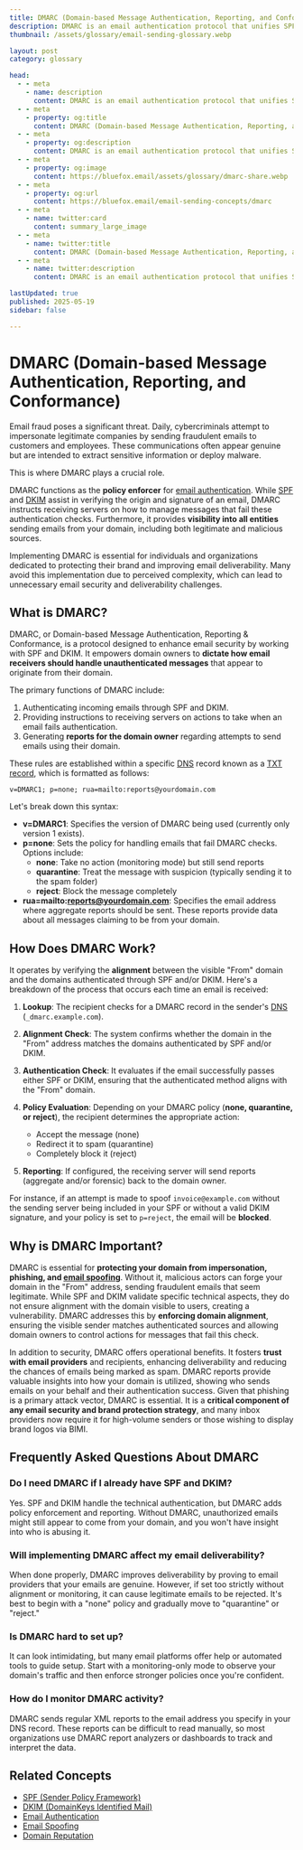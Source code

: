 ```yaml
---
title: DMARC (Domain-based Message Authentication, Reporting, and Conformance) | BlueFox Email
description: DMARC is an email authentication protocol that unifies SPF and DKIM with policy enforcement and reporting. Learn what DMARC is, how it works, and why it matters for email security.
thumbnail: /assets/glossary/email-sending-glossary.webp

layout: post
category: glossary

head:
  - - meta
    - name: description
      content: DMARC is an email authentication protocol that unifies SPF and DKIM with policy enforcement and reporting. Learn what DMARC is, how it works, and why it matters for email security.
  - - meta
    - property: og:title
      content: DMARC (Domain-based Message Authentication, Reporting, and Conformance) | BlueFox Email
  - - meta
    - property: og:description
      content: DMARC is an email authentication protocol that unifies SPF and DKIM with policy enforcement and reporting. Learn what DMARC is, how it works, and why it matters for email security.
  - - meta
    - property: og:image
      content: https://bluefox.email/assets/glossary/dmarc-share.webp
  - - meta
    - property: og:url
      content: https://bluefox.email/email-sending-concepts/dmarc
  - - meta
    - name: twitter:card
      content: summary_large_image
  - - meta
    - name: twitter:title
      content: DMARC (Domain-based Message Authentication, Reporting, and Conformance) | BlueFox Email
  - - meta
    - name: twitter:description
      content: DMARC is an email authentication protocol that unifies SPF and DKIM with policy enforcement and reporting.

lastUpdated: true
published: 2025-05-19
sidebar: false

---
```


# DMARC (Domain-based Message Authentication, Reporting, and Conformance)

Email fraud poses a significant threat. Daily, cybercriminals attempt to impersonate legitimate companies by sending fraudulent emails to customers and employees. These communications often appear genuine but are intended to extract sensitive information or deploy malware.

This is where DMARC plays a crucial role.

DMARC functions as the **policy enforcer** for [email authentication](/email-sending-concepts/email-authentication). While [SPF](/email-sending-concepts/spf.md) and [DKIM](/email-sending-concepts/dkim.md) assist in verifying the origin and signature of an email, DMARC instructs receiving servers on how to manage messages that fail these authentication checks. Furthermore, it provides **visibility into all entities** sending emails from your domain, including both legitimate and malicious sources.

Implementing DMARC is essential for individuals and organizations dedicated to protecting their brand and improving email deliverability. Many avoid this implementation due to perceived complexity, which can lead to unnecessary email security and deliverability challenges.


## What is DMARC?

DMARC, or Domain-based Message Authentication, Reporting & Conformance, is a protocol designed to enhance email security by working with SPF and DKIM. It empowers domain owners to **dictate how email receivers should handle unauthenticated messages** that appear to originate from their domain.

The primary functions of DMARC include:

1. Authenticating incoming emails through SPF and DKIM.
2. Providing instructions to receiving servers on actions to take when an email fails authentication.
3. Generating **reports for the domain owner** regarding attempts to send emails using their domain.

These rules are established within a specific [DNS](/email-sending-concepts/dns) record known as a [TXT record](/email-sending-concepts/txt-record), which is formatted as follows:

`v=DMARC1; p=none; rua=mailto:reports@yourdomain.com`

Let's break down this syntax:

- **v=DMARC1**: Specifies the version of DMARC being used (currently only version 1 exists).
- **p=none**: Sets the policy for handling emails that fail DMARC checks. Options include:
  - **none**: Take no action (monitoring mode) but still send reports
  - **quarantine**: Treat the message with suspicion (typically sending it to the spam folder)
  - **reject**: Block the message completely
- **rua=mailto:reports@yourdomain.com**: Specifies the email address where aggregate reports should be sent. These reports provide data about all messages claiming to be from your domain.

## How Does DMARC Work?

It operates by verifying the **alignment** between the visible "From" domain and the domains authenticated through SPF and/or DKIM. Here's a breakdown of the process that occurs each time an email is received:

1. **Lookup**: The recipient checks for a DMARC record in the sender's [DNS](/email-sending-concepts/dns) (`_dmarc.example.com`).

2. **Alignment Check**: The system confirms whether the domain in the "From" address matches the domains authenticated by SPF and/or DKIM.

3. **Authentication Check**: It evaluates if the email successfully passes either SPF or DKIM, ensuring that the authenticated method aligns with the "From" domain.

4. **Policy Evaluation**: Depending on your DMARC policy (**none, quarantine, or reject**), the recipient determines the appropriate action:
   - Accept the message (none)
   - Redirect it to spam (quarantine)
   - Completely block it (reject)

5. **Reporting**: If configured, the receiving server will send reports (aggregate and/or forensic) back to the domain owner.

For instance, if an attempt is made to spoof `invoice@example.com` without the sending server being included in your SPF or without a valid DKIM signature, and your policy is set to `p=reject`, the email will be **blocked**.

## Why is DMARC Important?

DMARC is essential for **protecting your domain from impersonation, phishing, and [email spoofing](/email-sending-concepts/email-spoofing.md)**. Without it, malicious actors can forge your domain in the "From" address, sending fraudulent emails that seem legitimate. While SPF and DKIM validate specific technical aspects, they do not ensure alignment with the domain visible to users, creating a vulnerability. DMARC addresses this by **enforcing domain alignment**, ensuring the visible sender matches authenticated sources and allowing domain owners to control actions for messages that fail this check.

In addition to security, DMARC offers operational benefits. It fosters **trust with email providers** and recipients, enhancing deliverability and reducing the chances of emails being marked as spam. DMARC reports provide valuable insights into how your domain is utilized, showing who sends emails on your behalf and their authentication success. Given that phishing is a primary attack vector, DMARC is essential. It is a **critical component of any email security and brand protection strategy**, and many inbox providers now require it for high-volume senders or those wishing to display brand logos via BIMI.

## Frequently Asked Questions About DMARC

### Do I need DMARC if I already have SPF and DKIM?
Yes. SPF and DKIM handle the technical authentication, but DMARC adds policy enforcement and reporting. Without DMARC, unauthorized emails might still appear to come from your domain, and you won't have insight into who is abusing it.

### Will implementing DMARC affect my email deliverability?
When done properly, DMARC improves deliverability by proving to email providers that your emails are genuine. However, if set too strictly without alignment or monitoring, it can cause legitimate emails to be rejected. It's best to begin with a "none" policy and gradually move to "quarantine" or "reject."

### Is DMARC hard to set up?
It can look intimidating, but many email platforms offer help or automated tools to guide setup. Start with a monitoring-only mode to observe your domain's traffic and then enforce stronger policies once you're confident.

### How do I monitor DMARC activity?
DMARC sends regular XML reports to the email address you specify in your DNS record. These reports can be difficult to read manually, so most organizations use DMARC report analyzers or dashboards to track and interpret the data.


## Related Concepts

- [SPF (Sender Policy Framework)](/email-sending-concepts/spf)
- [DKIM (DomainKeys Identified Mail)](/email-sending-concepts/dkim)
- [Email Authentication](/email-sending-concepts/email-authentication)
- [Email Spoofing](/email-sending-concepts/email-spoofing)
- [Domain Reputation](/email-sending-concepts/domain-reputation)

<GlossaryCTA />
